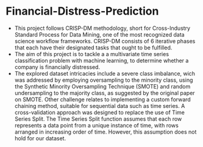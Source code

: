 # Financial-Distress-Prediction
- This project follows CRISP-DM methodology, short for Cross-Industry Standard Process for Data Mining, one of the most recognized data science workflow frameworks. CRISP-DM consists of 6 iterative phases that each have their designated tasks that ought to be fulfilled.
- The aim of this project is to tackle a  a multivariate time series classification problem with machine learning, to determine whether a company is financially distressed.
- The explored dataset intricacies include a severe class imbalance, wich was addressed by employing oversampling to the minority class, using the Synthetic Minority Oversampling Technique (SMOTE) and random undersampling to the majority class, as suggested by the original paper on SMOTE. Other challenge relates to implementing a custom forward chaining method, suitable for sequential data such as time series. A cross-validation approach was designed to replace the use of Time Series Split. The Time Series Split function assumes that each row represents a data point from a unique instance of time, with rows arranged in increasing order of time. However, this assumption does not hold for our dataset.
